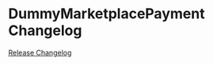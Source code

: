 # DummyMarketplacePayment Changelog

[Release Changelog](https://github.com/spryker/dummy-marketplace-payment/releases)
